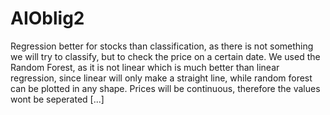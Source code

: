 # AIOblig2

Regression better for stocks than classification, as there is not something we will try to classify, but to check the price on a certain date.
We used the Random Forest, as it is not linear which is much better than linear regression, since linear will only make a straight line, while random forest can be plotted in any shape.
Prices will be continuous, therefore the values wont be seperated [...]
